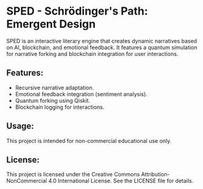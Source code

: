 # SPED - Schrödinger's Path: Emergent Design

SPED is an interactive literary engine that creates dynamic narratives based on AI, blockchain, and emotional feedback. It features a quantum simulation for narrative forking and blockchain integration for user interactions.

## Features:
- Recursive narrative adaptation.
- Emotional feedback integration (sentiment analysis).
- Quantum forking using Qiskit.
- Blockchain logging for interactions.

## Usage:
This project is intended for non-commercial educational use only.

## License:
This project is licensed under the Creative Commons Attribution-NonCommercial 4.0 International License. See the LICENSE file for details.
